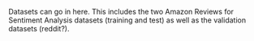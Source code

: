 Datasets can go in here. This includes the two Amazon Reviews for Sentiment Analysis datasets (training and test) as well as the validation datasets (reddit?).
